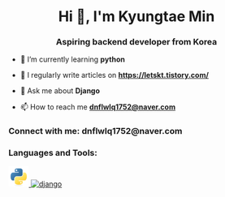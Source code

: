 <h1 align="center">Hi 👋, I'm Kyungtae Min</h1>
<h3 align="center">Aspiring backend developer from Korea</h3>

- 🌱 I’m currently learning **python**

- 📝 I regularly write articles on **https://letskt.tistory.com/**

- 💬 Ask me about **Django**

- 📫 How to reach me **dnflwlq1752@naver.com**

<h3 align="left">Connect with me: dnflwlq1752@naver.com</h3>
<p align="left">
</p>

<h3 align="left">Languages and Tools:</h3>
<p align="left"> <a href="https://www.python.org" target="_blank" rel="noreferrer"> <img src="https://raw.githubusercontent.com/devicons/devicon/master/icons/python/python-original.svg" alt="python" width="40" height="40"/> </a> <a href="https://www.djangoproject.com/" target="_blank" rel="noreferrer"> <img src="https://cdn.worldvectorlogo.com/logos/django.svg" alt="django" width="40" height="40"/> </a> </p>
